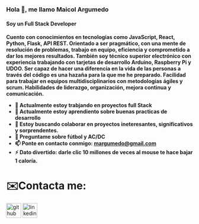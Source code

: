 ### Hola 👋, me llamo Maicol Argumedo

<h4>Soy un Full Stack Developer<h4/>

Cuento con conocimientos en tecnologías como JavaScript, React, Python, Flask, API REST. Orientado a ser pragmático, con una mente de resolución de problemas, trabajo en equipo, eficiencia y comprometido a dar los mejores resultados. También soy técnico superior electrónico con experiencia trabajando con tarjetas de desarrollo Arduino, Raspberry Pi y UDOO. Ser capaz de hacer una diferencia en la vida de las personas a través del código es una hazaña para la que me he preparado. Facilidad para trabajar en equipos multidisciplinarios con metodologías ágiles y scrum. Habilidades de liderazgo, organización, mejora continua y comunicación.
  
- 🔭 Actualmente estoy trabjando en proyectos full Stack
- 🌱 Actualmente estoy aprendiento sobre buenas practicas de desarrollo
- 👯 Estoy buscando colaborar en proyectos ineteresantes, significativos y sorprendentes. 
- 💬 Preguntame sobre fútbol y AC/DC
- 📫 Ponte en contacto conmigo: margumedo@gmail.com
- ⚡ Dato divertido: darle clic 10 millones de veces al mouse te hace bajar 1 caloría.
  

 <h1>✉️Contacta me:</h1>
 <p dir="auto"><a href="https://github.com/gabo180"><img src="https://camo.githubusercontent.com/bf4b11af389d1e0caf625c40c274ba71464727c43579e48f512112694888eb62/68747470733a2f2f63646e2e6a7364656c6976722e6e65742f6e706d2f73696d706c652d69636f6e7340332e302e312f69636f6e732f6769746875622e737667" alt="github" height="40" data-canonical-src="https://cdn.jsdelivr.net/npm/simple-icons@3.0.1/icons/github.svg" style="max-width: 100%;"></a>  <a href="https://www.linkedin.com/in/gabriel-hernandez-7a13521b8/" rel="nofollow"><img src="https://camo.githubusercontent.com/28bbd2596707954793abeff9eb24d343c1c78b7bf184b90294b4b190c6097a65/68747470733a2f2f63646e2e6a7364656c6976722e6e65742f6e706d2f73696d706c652d69636f6e7340332e302e312f69636f6e732f6c696e6b6564696e2e737667" alt="linkedin" height="40" data-canonical-src="https://cdn.jsdelivr.net/npm/simple-icons@3.0.1/icons/linkedin.svg" style="max-width: 100%;"></a></p>
<!--
**Margumedo/margumedo** is a ✨ _special_ ✨ repository because its `README.md` (this file) appears on your GitHub profile.

Here are some ideas to get you started:

- 🔭 Actualmente estoy trabjando en proyectos full Stack
- 🌱 Actualmente estoy aprendiento sobre buenas practicas de desarrollo
- 👯 Estoy buscando colaborar en proyectos ineteresantes, significativos y sorprendentes. 
- 💬 Preguntame sobre fútbol y AC/DC
- 📫 Ponte en contacto conmigo: margumedo@gmail.com
- ⚡ Dato divertido: darle clic 10 millones de veces al mouse te hace bajar 1 caloría.
-->
